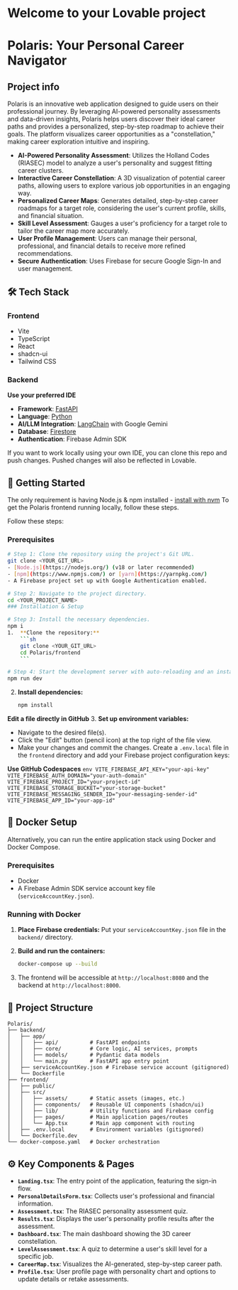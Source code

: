 # Welcome to your Lovable project
# Polaris: Your Personal Career Navigator

## Project info
Polaris is an innovative web application designed to guide users on their professional journey. By leveraging AI-powered personality assessments and data-driven insights, Polaris helps users discover their ideal career paths and provides a personalized, step-by-step roadmap to achieve their goals. The platform visualizes career opportunities as a "constellation," making career exploration intuitive and inspiring.

- **AI-Powered Personality Assessment**: Utilizes the Holland Codes (RIASEC) model to analyze a user's personality and suggest fitting career clusters.
- **Interactive Career Constellation**: A 3D visualization of potential career paths, allowing users to explore various job opportunities in an engaging way.
- **Personalized Career Maps**: Generates detailed, step-by-step career roadmaps for a target role, considering the user's current profile, skills, and financial situation.
- **Skill Level Assessment**: Gauges a user's proficiency for a target role to tailor the career map more accurately.
- **User Profile Management**: Users can manage their personal, professional, and financial details to receive more refined recommendations.
- **Secure Authentication**: Uses Firebase for secure Google Sign-In and user management.

## 🛠️ Tech Stack

### Frontend
- Vite
- TypeScript
- React
- shadcn-ui
- Tailwind CSS

### Backend

**Use your preferred IDE**
- **Framework**: [FastAPI](https://fastapi.tiangolo.com/)
- **Language**: [Python](https://www.python.org/)
- **AI/LLM Integration**: [LangChain](https://www.langchain.com/) with Google Gemini
- **Database**: [Firestore](https://firebase.google.com/docs/firestore)
- **Authentication**: Firebase Admin SDK

If you want to work locally using your own IDE, you can clone this repo and push changes. Pushed changes will also be reflected in Lovable.
## 🚀 Getting Started

The only requirement is having Node.js & npm installed - [install with nvm](https://github.com/nvm-sh/nvm#installing-and-updating)
To get the Polaris frontend running locally, follow these steps.

Follow these steps:
### Prerequisites

```sh
# Step 1: Clone the repository using the project's Git URL.
git clone <YOUR_GIT_URL>
- [Node.js](https://nodejs.org/) (v18 or later recommended)
- [npm](https://www.npmjs.com/) or [yarn](https://yarnpkg.com/)
- A Firebase project set up with Google Authentication enabled.

# Step 2: Navigate to the project directory.
cd <YOUR_PROJECT_NAME>
### Installation & Setup

# Step 3: Install the necessary dependencies.
npm i
1.  **Clone the repository:**
    ```sh
    git clone <YOUR_GIT_URL>
    cd Polaris/frontend
    ```

# Step 4: Start the development server with auto-reloading and an instant preview.
npm run dev
```
2.  **Install dependencies:**
    ```sh
    npm install
    ```

**Edit a file directly in GitHub**
3.  **Set up environment variables:**

- Navigate to the desired file(s).
- Click the "Edit" button (pencil icon) at the top right of the file view.
- Make your changes and commit the changes.
    Create a `.env.local` file in the `frontend` directory and add your Firebase project configuration keys:

**Use GitHub Codespaces**
    ```env
    VITE_FIREBASE_API_KEY="your-api-key"
    VITE_FIREBASE_AUTH_DOMAIN="your-auth-domain"
    VITE_FIREBASE_PROJECT_ID="your-project-id"
    VITE_FIREBASE_STORAGE_BUCKET="your-storage-bucket"
    VITE_FIREBASE_MESSAGING_SENDER_ID="your-messaging-sender-id"
    VITE_FIREBASE_APP_ID="your-app-id"
    ```

## 🐳 Docker Setup

Alternatively, you can run the entire application stack using Docker and Docker Compose.

### Prerequisites

- Docker
- A Firebase Admin SDK service account key file (`serviceAccountKey.json`).

### Running with Docker

1.  **Place Firebase credentials:** Put your `serviceAccountKey.json` file in the `backend/` directory.

2.  **Build and run the containers:**
    ```sh
    docker-compose up --build
    ```

3.  The frontend will be accessible at `http://localhost:8080` and the backend at `http://localhost:8000`.

## 📂 Project Structure

```
Polaris/
├── backend/
│   ├── app/
│   │   ├── api/          # FastAPI endpoints
│   │   ├── core/         # Core logic, AI services, prompts
│   │   ├── models/       # Pydantic data models
│   │   └── main.py       # FastAPI app entry point
│   ├── serviceAccountKey.json # Firebase service account (gitignored)
│   └── Dockerfile
├── frontend/
│   ├── public/
│   ├── src/
│   │   ├── assets/       # Static assets (images, etc.)
│   │   ├── components/   # Reusable UI components (shadcn/ui)
│   │   ├── lib/          # Utility functions and Firebase config
│   │   ├── pages/        # Main application pages/routes
│   │   └── App.tsx       # Main app component with routing
│   ├── .env.local        # Environment variables (gitignored)
│   └── Dockerfile.dev
└── docker-compose.yaml   # Docker orchestration
```

## ⚙️ Key Components & Pages

-   **`Landing.tsx`**: The entry point of the application, featuring the sign-in flow.
-   **`PersonalDetailsForm.tsx`**: Collects user's professional and financial information.
-   **`Assessment.tsx`**: The RIASEC personality assessment quiz.
-   **`Results.tsx`**: Displays the user's personality profile results after the assessment.
-   **`Dashboard.tsx`**: The main dashboard showing the 3D career constellation.
-   **`LevelAssessment.tsx`**: A quiz to determine a user's skill level for a specific job.
-   **`CareerMap.tsx`**: Visualizes the AI-generated, step-by-step career path.
-   **`Profile.tsx`**: User profile page with personality chart and options to update details or retake assessments.
